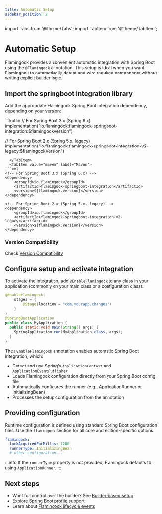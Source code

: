 ```yaml
---
title: Automatic Setup
sidebar_position: 2
---
```

import Tabs from '@theme/Tabs';
import TabItem from '@theme/TabItem';

# Automatic Setup

Flamingock provides a convenient automatic integration with Spring Boot using the `@Flamingock` annotation. This setup is ideal when you want Flamingock to automatically detect and wire required components without writing explicit builder logic.


## Import the springboot integration library

Add the appropriate Flamingock Spring Boot integration dependency, depending on your version:

<Tabs groupId="gradle_maven">
  <TabItem value="gradle" label="Gradle">
```kotlin
// For Spring Boot 3.x (Spring 6.x)
implementation("io.flamingock:flamingock-springboot-integration:$flamingockVersion")

// For Spring Boot 2.x (Spring 5.x, legacy)
implementation("io.flamingock:flamingock-springboot-integration-v2-legacy:$flamingockVersion")
```
  </TabItem>
  <TabItem value="maven" label="Maven">
```xml
<!-- For Spring Boot 3.x (Spring 6.x) -->
<dependency>
    <groupId>io.flamingock</groupId>
    <artifactId>flamingock-springboot-integration</artifactId>
    <version>${flamingock.version}</version>
</dependency>

<!-- For Spring Boot 2.x (Spring 5.x, legacy) -->
<dependency>
    <groupId>io.flamingock</groupId>
    <artifactId>flamingock-springboot-integration-v2-legacy</artifactId>
    <version>${flamingock.version}</version>
</dependency>
```
  </TabItem>
</Tabs>

### Version Compatibility

Check [Version Compatibility](introduction.md#version-compatibility)

## Configure setup and activate integration

To activate the integration, add `@EnableFlamingock` to any class in your application (commonly on your main class or a configuration class):

```java
@EnableFlamingock(
    stages = {
        @Stage(location = "com.yourapp.changes")
    }
)
@SpringBootApplication
public class MyApplication {
  public static void main(String[] args) {
    SpringApplication.run(MyApplication.class, args);
  }
}
```

The `@EnableFlamingock` annotation enables automatic Spring Boot integration, which:

- Detect and use Spring’s `ApplicationContext` and `ApplicationEventPublisher`
- Loads Flamingock configuration directly from your Spring Boot config file
- Automatically configures the runner (e.g., ApplicationRunner or InitializingBean)
- Processes the setup configuration from the annotation


## Providing configuration

Runtime configuration is defined using standard Spring Boot configuration files. Use the `flamingock` section for all core and edition-specific options.

```yaml
flamingock:
  lockAcquiredForMillis: 1200
  runnerType: InitializingBean
  # other configuration...
```

:::info
If the `runnerType` property is not provided, Flamingock defaults to using `ApplicationRunner`.
:::


## Next steps

- Want full control over the builder? See [Builder-based setup](builder-based-setup.md)
- Explore [Spring Boot profile support](profiles.md)
- Learn about [Flamingock lifecycle events](../../flamingock-library-config/events.md)
